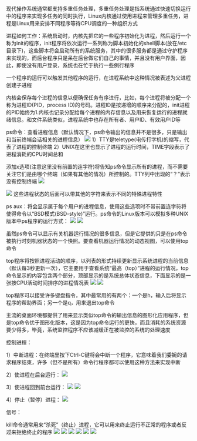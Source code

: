 现代操作系统通常都支持多重任务处理，多重任务处理是指系统通过快速切换运行中的程序来实现多任务的同时执行，Linux内核通过使用进程来管理多重任务，进程是Linux用来安排不同程序等待CPU调度的一种组织方式

进程如何工作：系统启动时，内核先把它的一些程序初始化为进程，然后运行一个称为init的程序，init程序将依次运行一系列称为脚本初始化的shell脚本(放在/etc目录下)，这些脚本将会启动所有的系统服务，其中的很多服务都是通过守护程序来实现的，而后台程序只是呆在后台做它们自己的事情，并且没有用户界面，因此，即使没有用户登录，系统也在忙于执行一些例行程序

一个程序的运行可以触发其他程序的运行，在进程系统中这种情况被表述为父进程创建子进程

内核会保存每个进程的信息以便确保任务有序进行，比如，每个进程将被分配一个称为进程ID(PID，process ID)的号码。进程ID是按递增的顺序来分配的，init进程的PID始终为1.内核也记录分配给每个进程的内存信息以及用来恢复运行的进程就绪信息。和文件系统类似，进程系统中也存在所有者、用户ID、有效用户ID等

ps命令：查看进程信息（默认情况下，ps命令输出的信息并不是很多，只是输出和当前终端会话相关的进程信息）
![](https://tva1.sinaimg.cn/large/0081Kckwly1glj0006g2mj307n01twed.jpg)
1）TTY是teletype(电传打字机)的缩写，代表了进程的控制终端
2）UNIX在这里也显示了进程的运行时间，TIME字段表示了进程消耗的CPU时间总和

添加x选项(注意这里没有前置的连字符)将告知ps命令显示所有的进程，而不需要关注它们是由哪个终端（如果有其他的情况）所控制的。TTY列中出现的“？”表示没有控制终端
![](https://tva1.sinaimg.cn/large/0081Kckwly1glj007jv3fj30az03kt8s.jpg)

![](https://tva1.sinaimg.cn/large/0081Kckwly1glj00gxvimj30by0843zc.jpg)
这些进程状态的后面可以带其他的字符来表示不同的特殊进程特性

ps aux：将会显示属于每个用户的进程信息，使用这些选项时不带前置连字符将使得命令以“BSD模式(BSD-style)”运行。ps命令的Linux版本可以模拟多种UNIX版本中ps程序的运行方式：
![](https://tva1.sinaimg.cn/large/0081Kckwly1glj00nd6mxj30i40gbacd.jpg)
![](https://tva1.sinaimg.cn/large/0081Kckwly1glj00vqb5sj30bl03wwen.jpg)

虽然ps命令可以显示有关机器运行情况的很多信息，但是它提供的只是在ps命令被执行时刻机器状态的一个快照。要查看机器运行情况的动态视图，可以使用top命令

top程序将按照进程活动的顺序，以列表的形式持续更新显示系统进程的当前信息（默认每3秒更新一次），它主要用于查看系统“最高（top）”进程的运行情况，top命令显示的内容包含两个部分，顶部显示的是系统总体状态信息，下面显示的是一张按CPU活动时间排序的进程情况表
![](https://tva1.sinaimg.cn/large/0081Kckwly1glj013xn4ij30ht0fljtm.jpg)
![](https://tva1.sinaimg.cn/large/0081Kckwly1glj01c9x5pj30bq08474w.jpg)

top程序可以接受许多键盘指令，其中最常用的有两个：一个是h，输入后将显示程序的帮助界面；另一个是q，用来退出top命令

主流的桌面环境都提供了用来显示类似top命令的输出信息的图形化应用程序，但是top命令优于图形化版本，这是因为top命令运行的更快，而且消耗的系统资源要少得多，毕竟，系统监控程序不应该减缓正在被监控的系统的处理速度

控制进程：

1）中断进程：在终端里按下Ctrl-C键将会中断一个程序，它意味着我们委婉的请求程序结束，许多（但不是所有）命令行程序都可以使用这种方法来实现中断

2）使进程在后台运行：
![](https://tva1.sinaimg.cn/large/0081Kckwly1glj01tbtp6j30ch0bbdgy.jpg)

3）使进程回到前台运行：
![](https://tva1.sinaimg.cn/large/0081Kckwly1glj02138isj30ch03bdfv.jpg)
![](https://tva1.sinaimg.cn/large/0081Kckwly1glj0290owaj30ch03b0ss.jpg)

4）停止（暂停）进程：
![](https://tva1.sinaimg.cn/large/0081Kckwly1glj02g73wwj30ch0c5jsu.jpg)

信号：

kill命令通常用来“杀死”（终止）进程，它可以用来终止运行不正常的程序或者反过来拒绝终止的程序
![](https://tva1.sinaimg.cn/large/0081Kckwly1glj02nvarpj30bz084t9r.jpg)
![](https://tva1.sinaimg.cn/large/0081Kckwly1glj02u4h7bj30bz07ldgf.jpg)
![](https://tva1.sinaimg.cn/large/0081Kckwly1glj033owauj30bz0gx75z.jpg)
![](https://tva1.sinaimg.cn/large/0081Kckwly1glj03ay3q2j30bz0703yx.jpg)
![](https://tva1.sinaimg.cn/large/0081Kckwly1glj03hman5j30c306r74n.jpg)
![](https://tva1.sinaimg.cn/large/0081Kckwly1glj03oj9q0j30c30493yr.jpg)